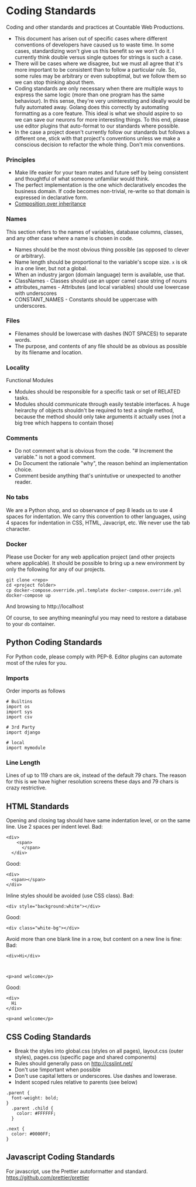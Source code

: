 # Coding Standards

Coding and other standards and practices at Countable Web Productions.
  * This document has arisen out of specific cases where different conventions of developers have caused us to waste time. In some cases, standardizing won't give us this benefit so we won't do it. I currently think double versus single qutoes for strings is such a case.
  * There will be cases where we disagree, but we must all agree that it's more important to be consistent than to follow a particular rule. So, some rules may be arbitrary or even suboptimal, but we follow them so we can stop thinking about them.
  * Coding standards are only necessary when there are multiple ways to express the same logic (more than one program has the same behaviour). In this sense, they're very uninteresting and ideally would be fully automated away. Golang does this correctly by automating formatting as a core feature. This ideal is what we should aspire to so we can save our neurons for more interesting things. To this end, please use editor plugins that auto-format to our standards where possible.
  * In the case a project doesn't currently follow our standards but follows a different one, stick with that project's conventions unless we make a conscious decision to refactor the whole thing. Don't mix conventions.

### Principles

  * Make life easier for your team mates and future self by being consistent and thoughtful of what someone unfamiliar would think.
  * The perfect implementation is the one which declaratively encodes the business domain. If code becomes non-trivial, re-write so that domain is expressed in declarative form.
  * [Composition over inheritance](https://en.wikipedia.org/wiki/Composition_over_inheritance)

### Names

  This section refers to the names of variables, database columns, classes, and any other case where a name is chosen in code.

  * Names should be the most obvious thing possible (as opposed to clever or arbitrary).
  * Name length should be proportional to the variable's scope size. `x` is ok in a one liner, but not a global.
  * When an industry jargon (domain language) term is available, use that.
  * ClassNames - Classes should use an upper camel case string of nouns
  * attributes_names - Attributes (and local variables) should use lowercase with underscores
  * CONSTANT_NAMES - Constants should be uppercase with underscores.

### Files

  * Filenames should be lowercase with dashes (NOT SPACES) to separate words.
  * The purpose, and contents of any file should be as obvious as possible by its filename and location.

### Locality

Functional Modules
  * Modules should be responsible for a specific task or set of RELATED tasks.
  * Modules should communicate through easily testable interfaces. A huge heirarchy of objects shouldn't be required to test a single method, because the method should only take arguments it actually uses (not a big tree which happens to contain those)

### Comments
  
  * Do not comment what is obvious from the code. "# Increment the variable." is not a good comment.
  * Do Document the rationale "why", the reason behind an implementation choice.
  * Comment beside anything that's unintutive or unexpected to another reader.


### No tabs

We are a Python shop, and so observance of pep 8 leads us to use 4 spaces for indentation. We carry this convention to other languages, using 4 spaces for indentation in CSS, HTML, Javacript, etc. We never use the tab character.

### Docker

Please use Docker for any web application project (and other projects where applicable). It should be possible to bring up a new environment by only the following for any of our projects.

```
git clone <repo>
cd <project folder>
cp docker-compose.override.yml.template docker-compose.override.yml
docker-compose up
```

And browsing to http://localhost

Of course, to see anything meaningful you may need to restore a database to your `db` container.


## Python Coding Standards

For Python code, please comply with PEP-8. Editor plugins can automate most of the rules for you.

### Imports

Order imports as follows
```
# Builtins
import os
import sys
import csv

# 3rd Party
import django

# local
import mymodule
```

### Line Length

Lines of up to 119 chars are ok, instead of the default 79 chars. The reason for this is we have higher resolution screens these days and 79 chars is crazy restrictive.


## HTML Standards

Opening and closing tag should have same indentation level, or on the same line. Use 2 spaces per indent level.
Bad:
```
<div>
    <span>
      </span>
  </div>
```
Good:
```
<div>
  <span></span>
</div>
```

Inline styles should be avoided (use CSS class).
Bad:
```
<div style="background:white"></div>
```
Good:
```
<div class="white-bg"></div>
```

Avoid more than one blank line in a row, but content on a new line is fine:
Bad:
```
<div>Hi</div>



<p>and welcome</p>
```
Good:
```
<div>
  Hi
</div>

<p>and welcome</p>
```

## CSS Coding Standards

  * Break the styles into global.css (styles on all pages), layout.css (outer styles), pages.css (specific page and shared components)
  * Rules should generally pass on http://csslint.net/
  * Don't use !important when possible
  * Don't use capital letters or underscores. Use dashes and lowerase.
  * Indent scoped rules relative to parents (see below)

```
.parent {
  font-weight: bold;
}
  .parent .child {
    color: #FFFFFF;
  }

.next {
  color: #0000FF;
}
```
 
## Javascript Coding Standards

For javascript, use the Prettier autoformatter and standard. https://github.com/prettier/prettier
